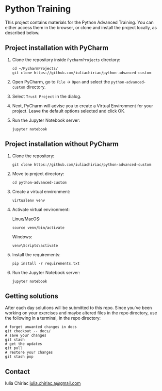 # Python Training

This project contains materials for the Python Advanced Training. 
You can either access them in the browser, or clone and install the project locally, as described below.

## Project installation with PyCharm

1. Clone the repository inside `PycharmProjects` directory:

    ```shell
    cd ~/PycharmProjects/
    git clone https://github.com/iuliachiriac/python-advanced-custom
    ```
   
1. Open PyCharm, go to `File` -> `Open` and select the `python-advanced-custom` directory.
1. Select `Trust Project` in the dialog.
1. Next, PyCharm will advise you to create a Virtual Environment for your project. Leave the default options selected and click OK.
1. Run the Jupyter Notebook server:

    ```shell
    jupyter notebook
    ```

## Project installation without PyCharm

1. Clone the repository:

    ```shell
    git clone https://github.com/iuliachiriac/python-advanced-custom
    ```

1. Move to project directory:
    ```shell
    cd python-advanced-custom
    ```

1. Create a virtual environment:

    ```shell
    virtualenv venv
    ```

1. Activate virtual environment:

    Linux/MacOS:
    ```shell
    source venv/bin/activate
    ```

    Windows:
    ```shell
    venv\Scripts\activate
    ```

1. Install the requirements:

    ```shell
    pip install -r requirements.txt
    ```

1. Run the Jupyter Notebook server:

    ```shell
    jupyter notebook
    ```

## Getting solutions
After each day solutions will be submitted to this repo.
Since you've been working on your exercises and maybe altered files in the repo directory, use the following in a terminal, in the repo directory:

```shell
# forget unwanted changes in docs
git checkout -- docs/
# save your changes
git stash
# get the updates
git pull
# restore your changes
git stash pop
```

## Contact
Iulia Chiriac <iulia.chiriac.a@gmail.com>
